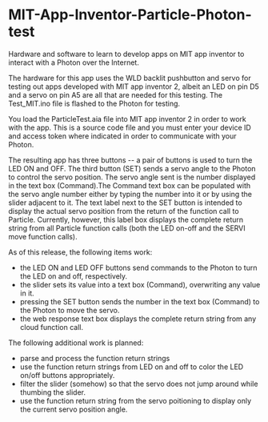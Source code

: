 # MIT-App-Inventor-Particle-Photon-test
Hardware and software to learn to develop apps on MIT app inventor to interact with a Photon over the Internet.

The hardware for this app uses the WLD backlit pushbutton and servo for testing out apps developed with MIT app
inventor 2, albeit an LED on pin D5 and a servo on pin A5 are all that are needed for this testing. The Test_MIT.ino file
is flashed to the Photon for testing.  

You load the ParticleTest.aia file into MIT app inventor 2 in order to work with the app.  This is a source code file and you must
enter your device ID and access token where indicated in order to communicate with your Photon.

The resulting app has three buttons -- a pair of buttons is used to turn the LED ON and OFF. The third button (SET) 
sends a servo angle to the Photon to control the servo position.  The servo angle sent is the number displayed in the text 
box (Command).The Command text box can be populated with the servo angle number either by typing the number into it
or by using the slider adjacent to it. The text label next to the SET button is intended to display the actual servo position
from the return of the function call to Particle.  Currently, however, this label box displays the complete return string from 
all Particle function calls (both the LED on-off and the SERVI move function calls).

As of this release, the following items work:
- the LED ON and LED OFF buttons send commands to the Photon to turn the LED on and off, respectively.
- the slider sets its value into a text box (Command), overwriting any value in it.
- pressing the SET button sends the number in the text box (Command) to the Photon to move the servo.
- the web response text box displays the complete return string from any cloud function call.

The following additional work is planned:
- parse and process the function return strings
- use the function return strings from LED on and off to color the LED on/off buttons appropriately.
- filter the slider (somehow) so that the servo does not jump around while thumbing the slider.
- use the function return string from the servo poitioning to display only the current servo position angle.
